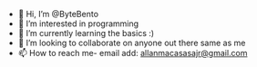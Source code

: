 - 👋 Hi, I’m @ByteBento 
- 👀 I’m interested in programming
- 🌱 I’m currently learning the basics :)
- 💞️ I’m looking to collaborate on anyone out there same as me
- 📫 How to reach me- email add: allanmacasasajr@gmail.com

<!---
ByteBento/ByteBento is a ✨ special ✨ repository because its `README.md` (this file) appears on your GitHub profile.
You can click the Preview link to take a look at your changes.
--->

